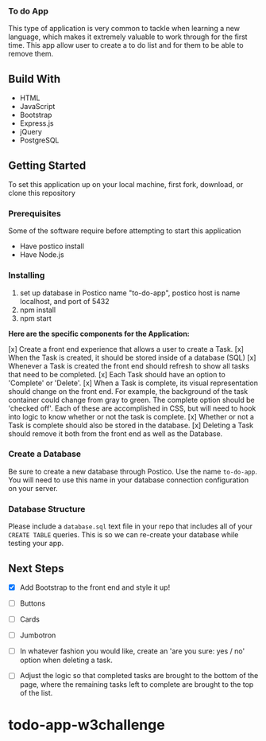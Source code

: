 

### To do App

This type of application is very common to tackle when learning a new language, which makes it extremely valuable to work through for the first time. This app allow user to create a to do list and for them to be able to remove them.

## Build With
* HTML
* JavaScript
* Bootstrap
* Express.js
* jQuery
* PostgreSQL

## Getting Started
To set this application up on your local machine, first fork, download, or clone this repository

### Prerequisites
Some of the software require before attempting to start this application
* Have postico install
* Have Node.js

### Installing

1. set up database in Postico name "to-do-app", postico host is name localhost, and port of 5432
2. npm install
3. npm start


**Here are the specific components for the Application:**

[x] Create a front end experience that allows a user to create a Task.
[x] When the Task is created, it should be stored inside of a database (SQL)
[x] Whenever a Task is created the front end should refresh to show all tasks that need to be completed.
[x] Each Task should have an option to 'Complete' or 'Delete'.
[x] When a Task is complete, its visual representation should change on the front end. For example, the background of the task container could change from gray to green. The complete option should be  'checked off'. Each of these are accomplished in CSS, but will need to hook into logic to know whether or not the task is complete.
[x] Whether or not a Task is complete should also be stored in the database.
[x] Deleting a Task should remove it both from the front end as well as the Database.

### Create a Database

Be sure to create a new database through Postico. Use the name `to-do-app`. You will need to use this name in your database connection configuration on your server.

### Database Structure

Please include a `database.sql` text file in your repo that includes all of your `CREATE TABLE` queries. This is so we can re-create your database while testing your app.

## Next Steps

- [x]  Add Bootstrap to the front end and style it up!
- [ ]  Buttons
- [ ]  Cards
- [ ]  Jumbotron

- [ ]  In whatever fashion you would like, create an 'are you sure: yes / no' option when deleting a task.

- [ ]  Adjust the logic so that completed tasks are brought to the bottom of the page, where the remaining tasks left to complete are brought to the top of the list.
# todo-app-w3challenge

